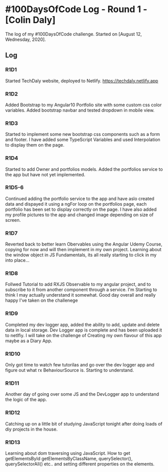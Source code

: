 # #100DaysOfCode Log - Round 1 - [Colin Daly]

The log of my #100DaysOfCode challenge. Started on [August 12, Wednesday, 2020].

## Log

### R1D1 
Started TechDaly website, deployed to Netlify.  https://techdaly.netlify.app

### R1D2
Added Bootstrap to my Angular10 Portfolio site with some custom css color variables. Added bootstrap navbar and tested dropdown in mobile view.

### R1D3
Started to implement some new bootstrap css components such as a form and footer. I have added some TypeScript Variables and used Interpolation to display them on the page.

### R1D4
Started to add Owner and portfolios models. Added the portfolios service to the app but have not yet implemented.

### R1D5-6
Continued adding the portfolio service to the app and have aslo created data and dispayed it using a ngFor loop on the portfolios page, each portfolio has been set to display correctly on the page. I have also added my profile pictures to the app and changed image depending on size of screen. 

### R1D7
Reverted back to better learn Obervables using the Angular Udemy Course, copying for now and will then implement in my own project. Learning about the window object in JS Fundamentals, its all really starting to click in my into place...

### R1D8
Follwed Tutorial to add RXJS Observable to my angular project, and to subscribe to it from another component through a service.
I'm Starting to think I may actually understand it somewhat. Good day overall and really happy I've taken on the challenege

### R1D9
Completed my dev logger app, added the ability to add, update and delete data in local storage. Dev Logger app is complete and has been uploaded it to netlfiy.
I will take on the challenge of Creating my own flavour of this app maybe as a Diary App. 

### R1D10
Only got time to watch few tutorilas and go over the dev logger app and figure out what rx BehaviourSource is. Starting to understand.

### R1D11
Another day of going over some JS and the DevLogger app to understand the logic of the app.

### R1D12
Catching up on a little bit of studying JavaScript tonight after doing loads of diy projects in the house.

### R1D13
Learning about dom traversing using JavaScript. How to get getElementsById getElementsByClassName, querySelector(), querySelectorAll() etc..  and setting different properties on the elements. 